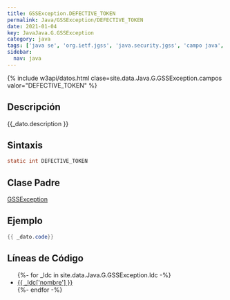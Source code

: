 ```yaml
---
title: GSSException.DEFECTIVE_TOKEN
permalink: Java/GSSException/DEFECTIVE_TOKEN
date: 2021-01-04
key: JavaJava.G.GSSException
category: java
tags: ['java se', 'org.ietf.jgss', 'java.security.jgss', 'campo java', 'Java 1.4']
sidebar: 
  nav: java
---
```


{% include w3api/datos.html clase=site.data.Java.G.GSSException.campos valor="DEFECTIVE_TOKEN" %}

## Descripción
{{_dato.description }}

## Sintaxis
~~~java
static int DEFECTIVE_TOKEN
~~~

## Clase Padre
[GSSException](/Java/GSSException/)

## Ejemplo
~~~java
{{ _dato.code}}
~~~

## Líneas de Código
<ul>
{%- for _ldc in site.data.Java.G.GSSException.ldc -%}
   <li>
       <a href="{{_ldc['url'] }}">{{ _ldc['nombre'] }}</a>
   </li>
{%- endfor -%}
</ul>
